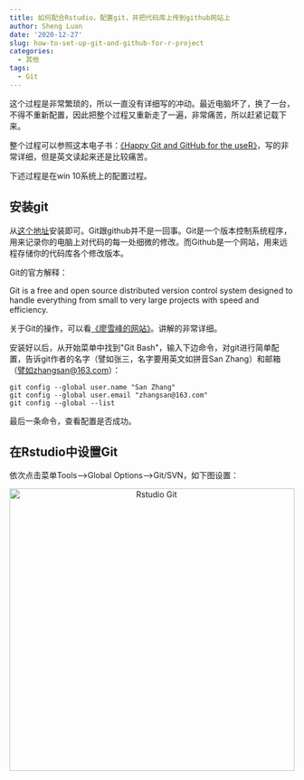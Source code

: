 ```yaml
---
title: 如何配合Rstudio，配置git，并把代码库上传到github网站上
author: Sheng Luan
date: '2020-12-27'
slug: how-to-set-up-git-and-github-for-r-project
categories:
  - 其他
tags:
  - Git
---
```


这个过程是非常繁琐的，所以一直没有详细写的冲动。最近电脑坏了，换了一台，不得不重新配置，因此把整个过程又重新走了一遍，非常痛苦，所以赶紧记载下来。

整个过程可以参照这本电子书：[《Happy Git and GitHub for the useR》](https://happygitwithr.com/index.html)，写的非常详细，但是英文读起来还是比较痛苦。

下述过程是在win 10系统上的配置过程。

## 安装git
从[这个地址](https://git-scm.com/downloads)安装即可。Git跟github并不是一回事。Git是一个版本控制系统程序，用来记录你的电脑上对代码的每一处细微的修改。而Github是一个网站，用来远程存储你的代码库各个修改版本。

Git的官方解释：

Git is a free and open source distributed version control system designed to handle everything from small to very large projects with speed and efficiency.

关于Git的操作，可以看[《廖雪峰的网站》](https://www.liaoxuefeng.com/wiki/896043488029600/)。讲解的非常详细。

安装好以后，从开始菜单中找到"Git Bash"，输入下边命令，对git进行简单配置，告诉git作者的名字（譬如张三，名字要用英文如拼音San Zhang）和邮箱（譬如zhangsan@163.com）：
```git
git config --global user.name "San Zhang"
git config --global user.email "zhangsan@163.com"
git config --global --list
```
最后一条命令，查看配置是否成功。

## 在Rstudio中设置Git
依次点击菜单Tools-->Global Options-->Git/SVN，如下图设置：
<div align="center">
<img src="/post/images/RstudioGit.jpg"  alt="Rstudio Git" height= "500" width="100%" >
</div>

